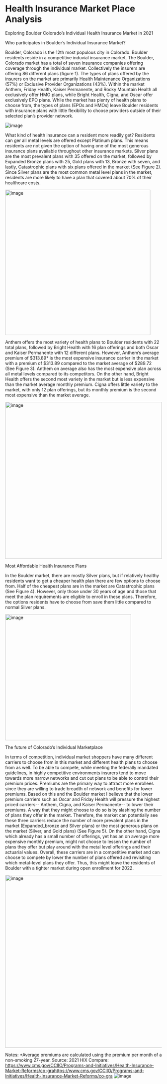 # Health Insurance Market Place Analysis
 
Exploring Boulder Colorado’s Individual Health Insurance Market in 2021

Who participates in Boulder’s Individual Insurance Market?
 
Boulder, Colorado is the 12th most populous city in Colorado. Boulder residents reside in a competitive induvial insurance market. The Boulder, Colorado market has a total of seven insurance companies offering coverage through the individual market. Collectively the insurers are offering 86 different plans (figure 1). The types of plans offered by the insurers on the market are primarily Health Maintenance Organizations (57%) or Exclusive Provider Organizations (43%). Within the market Anthem, Friday Health, Kaiser Permanente, and Rocky Mountain Health all exclusively offer HMO plans, while Bright Health, Cigna, and Oscar offer exclusively EPO plans. While the market has plenty of health plans to choose from, the types of plans (EPOs and HMOs) leave Boulder residents with insurance plans with little flexibility to choose providers outside of their selected plan’s provider network. 

![image](https://user-images.githubusercontent.com/97060707/194593016-c76f3382-1848-41a6-9833-9942f57bbb2e.png)

What kind of health insurance can a resident more readily get? 
Residents can ger all metal levels are offered except Platinum plans. This means residents are not given the option of having one of the most generous insurance plans available throughout other insurance markets. Silver plans are the most prevalent plans with 35 offered on the market, followed by Expanded Bronze plans with 25, Gold plans with 13, Bronze with seven, and lastly, Catastrophic plans with six plans offered in the market (See Figure 2).  Since Silver plans are the most common metal level plans in the market, residents are more likely to have a plan that covered about 70% of their healthcare costs. 

<img width="467" alt="image" src="https://user-images.githubusercontent.com/97060707/194593375-1cf7a8e4-48b2-498e-a039-6ff607f7193b.png">

Anthem offers the most variety of health plans to Boulder residents with 22 total plans, followed by Bright Health with 16 plan offerings and both Oscar and Kaiser Permanente with 12 different plans.  However, Anthem’s average premium of $313.89* is the most expensive insurance carrier in the market with a premium of $313.89 compared to the market average of $289.72 (See Figure 3). Anthem on average also has the most expensive plan across all metal levels compared to its competitors. On the other hand, Bright Health offers the second most variety in the market but is less expensive than the market average monthly premium. Cigna offers little variety to the market, with only 12 plan offerings, but its monthly premium is the second most expensive than the market average. 

<img width="504" alt="image" src="https://user-images.githubusercontent.com/97060707/194593465-f07d39dc-1508-497c-aa0f-4734d8d579e0.png">


Most Affordable Health Insurance Plans

In the Boulder market, there are mostly Silver plans, but if relatively healthy residents want to get a cheaper health plan there are few options to choose from. Half of the cheapest plans are in the market are Catastrophic plans (See Figure 4). However, only those under 30 years of age and those that meet the plan requirements are eligible to enroll in these plans. Therefore, the options residents have to choose from save them little compared to normal Silver plans. 
 
 <img width="405" alt="image" src="https://user-images.githubusercontent.com/97060707/194593497-22eb2c31-b0bb-4a30-9fba-2dee484093e8.png">



The future of Colorado’s Individual Marketplace

 In terms of competition, individual market shoppers have many different carriers to choose from in this market and different health plans to choose from as well. To be able to compete, while meeting the federally mandated guidelines, in highly competitive environments insurers tend to move towards more narrow networks and cut out plans to be able to control their premium prices. Premiums are the primary way to attract more enrollees since they are willing to trade breadth of network and benefits for lower premiums. Based on this and the Boulder market I believe that the lower premium carriers such as Oscar and Friday Health will pressure the highest priced carriers-- Anthem, Cigna, and Kaiser Permanente-- to lower their premiums. A way that they might choose to do so is by slashing the number of plans they offer in the market. Therefore, the market can potentially see these three carriers reduce the number of more prevalent plans in the market (Expanded_bronze and Silver plans) or the most generous plans on the market (Silver, and Gold plans) (See Figure 5). On the other hand, Cigna which already has a small number of offerings, yet has an on average more expensive monthly premium, might not choose to lessen the number of plans they offer but play around with the metal level offerings and their actuarial values. Overall, these carriers are in a competitive market and can choose to compete by lower the number of plans offered and revisiting which metal-level plans they offer. Thus, this might leave the residents of Boulder with a tighter market during open enrollment for 2022. 

 

<img width="555" alt="image" src="https://user-images.githubusercontent.com/97060707/194593539-f4e761fd-99a9-423e-9296-edc5fcda9e1c.png">





Notes: *Average premiums are calculated using the premium per month of a non-smoking 27-year. Source: 2021 HIX Compare: https://www.cms.gov/CCIIO/Programs-and-Initiatives/Health-Insurance-Market-Reforms/co-grahttps://www.cms.gov/CCIIO/Programs-and-Initiatives/Health-Insurance-Market-Reforms/co-gra ![image](https://user-images.githubusercontent.com/97060707/194593179-026b9a12-1218-4bcd-abd8-04ef35d26307.png)
